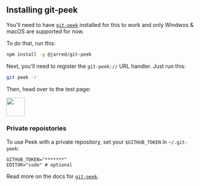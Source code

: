 ## Installing git-peek

You'll need to have [`git-peek`](https://github.com/jarred-sumner/git-peek) installed for this to work and only Windwos & macOS are supported for now.

To do that, run this:

```bash
npm install -g @jarred/git-peek
```

Next, you'll need to register the `git-peek://` URL handler. Just run this:

```bash
git peek -r
```

Then, head over to the test page:

<a href="https://github.com/Jarred-Sumner/1-click-from-github-to-editor/blob/main/TEST-PAGE.md">
  <img src="./test-button-img.png" height="48" />
</a>

### Private repoistories

To use Peek with a private repository, set your `$GITHUB_TOKEN` in `~/.git-peek`:

```
GITHUB_TOKEN="*******"
EDITOR="code" # optional
```

Read more on the docs for [`git-peek`](https://github.com/jarred-sumner/git-peek).
